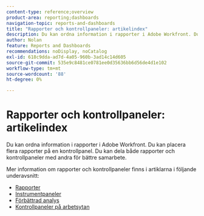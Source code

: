 ```yaml
---
content-type: reference;overview
product-area: reporting;dashboards
navigation-topic: reports-and-dashboards
title: "Rapporter och kontrollpaneler: artikelindex"
description: Du kan ordna information i rapporter i Adobe Workfront. Du kan placera flera rapporter på en kontrollpanel. Du kan dela både rapporter och kontrollpaneler med andra för bättre samarbete.
author: Nolan
feature: Reports and Dashboards
recommendations: noDisplay, noCatalog
exl-id: 618c9dda-ad7d-4a05-960b-3ad14c14d605
source-git-commit: 535e9c8481ce0781ee0d35636bb6d56de4d1e102
workflow-type: tm+mt
source-wordcount: '88'
ht-degree: 0%

---
```



# Rapporter och kontrollpaneler: artikelindex

<!--Audited: 01/2024-->

Du kan ordna information i rapporter i Adobe Workfront. Du kan placera flera rapporter på en kontrollpanel. Du kan dela både rapporter och kontrollpaneler med andra för bättre samarbete.

Mer information om rapporter och kontrollpaneler finns i artiklarna i följande underavsnitt:

* [Rapporter](../reports-and-dashboards/reports/reports-overview.md)
* [Instrumentpaneler](../reports-and-dashboards/dashboards/dashboards-overview.md)
* [Förbättrad analys](../enhanced-analytics/enhanced-analytics.md)
* [Kontrollpaneler på arbetsytan](../reports-and-dashboards/canvas-dashboards/canvas-dashboards-overview.md)
